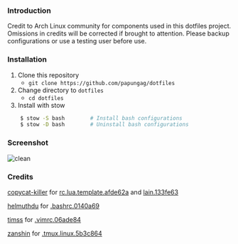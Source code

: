 ### Introduction
Credit to Arch Linux community for components used in this dotfiles project. Omissions in credits will be corrected if brought to attention. Please backup configurations or use a testing user before use.

### Installation
1. Clone this repository
   * ``` git clone https://github.com/papungag/dotfiles ```
2. Change directory to ```dotfiles```
   * ``` cd dotfiles ```
3. Install with stow
```bash
    $ stow -S bash        # Install bash configurations
    $ stow -D bash        # Uninstall bash configurations
```

### Screenshot

![clean](https://i.imgur.com/WJRt5wF.png)

### Credits
[copycat-killer] for [rc.lua.template.afde62a] and [lain.133fe63]

[helmuthdu] for [.bashrc.0140a69]

[timss] for [.vimrc.06ade84]

[zanshin] for [.tmux.linux.5b3c864]

[copycat-killer]: https://github.com/lcpz
[rc.lua.template.afde62a]: https://raw.githubusercontent.com/lcpz/awesome-copycats/afde62ab4b548d1e5ed1c4ce2457333b2d8d3375/rc.lua.template
[lain.133fe63]: https://github.com/lcpz/lain/tree/133fe63b85978ac1f21658c5decd66e269261e60

[helmuthdu]: https://github.com/helmuthdu
[.bashrc.0140a69]: https://raw.githubusercontent.com/helmuthdu/dotfiles/0140a69c037092711d10a9d035eb435f273fcf80/.bashrc

[timss]: https://github.com/timss
[.vimrc.06ade84]: https://raw.githubusercontent.com/timss/vimconf/06ade840bdf7012966b7388015477c5f1c991dcb/.vimrc

[zanshin]: https://github.com/zanshin
[.tmux.linux.5b3c864]: https://raw.githubusercontent.com/zanshin/dotfiles/5b3c8640b5a2c895a7d5d16aa0162ceaee0db821/tmux/tmux.linux
